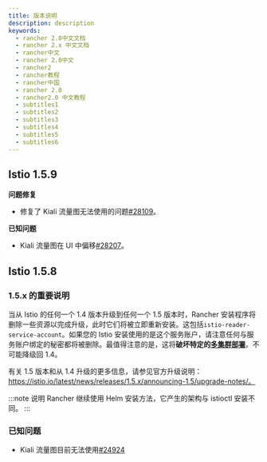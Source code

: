 ```yaml
---
title: 版本说明
description: description
keywords:
  - rancher 2.0中文文档
  - rancher 2.x 中文文档
  - rancher中文
  - rancher 2.0中文
  - rancher2
  - rancher教程
  - rancher中国
  - rancher 2.0
  - rancher2.0 中文教程
  - subtitles1
  - subtitles2
  - subtitles3
  - subtitles4
  - subtitles5
  - subtitles6
---
```


## Istio 1.5.9

**问题修复**

- 修复了 Kiali 流量图无法使用的问题[#28109](https://github.com/rancher/rancher/issues/28109)。

**已知问题**

- Kiali 流量图在 UI 中偏移[#28207](https://github.com/rancher/rancher/issues/28207)。

## Istio 1.5.8

### 1.5.x 的重要说明

当从 Istio 的任何一个 1.4 版本升级到任何一个 1.5 版本时，Rancher 安装程序将删除一些资源以完成升级，此时它们将被立即重新安装。这包括`istio-reader-service-account`。如果您的 Istio 安装使用的是这个服务账户，请注意任何与服务账户绑定的秘密都将被删除。最值得注意的是，这将**破坏特定的[多集群部署](https://archive.istio.io/v1.4/docs/setup/install/multicluster/)**。不可能降级回 1.4。

有关 1.5 版本和从 1.4 升级的更多信息，请参见官方升级说明：https://istio.io/latest/news/releases/1.5.x/announcing-1.5/upgrade-notes/。

:::note 说明
Rancher 继续使用 Helm 安装方法，它产生的架构与 istioctl 安装不同。
:::

### 已知问题

- Kiali 流量图目前无法使用[#24924](https://github.com/istio/istio/issues/24924)
